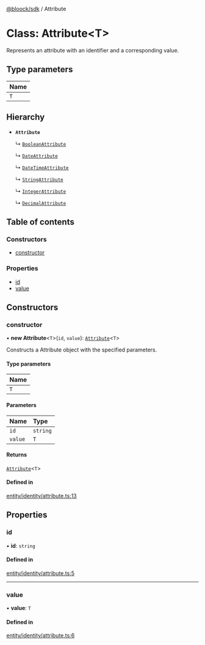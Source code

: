 [@bloock/sdk](../index.md) / Attribute

# Class: Attribute\<T\>

Represents an attribute with an identifier and a corresponding value.

## Type parameters

| Name |
| :------ |
| `T` |

## Hierarchy

- **`Attribute`**

  ↳ [`BooleanAttribute`](BooleanAttribute.md)

  ↳ [`DateAttribute`](DateAttribute.md)

  ↳ [`DateTimeAttribute`](DateTimeAttribute.md)

  ↳ [`StringAttribute`](StringAttribute.md)

  ↳ [`IntegerAttribute`](IntegerAttribute.md)

  ↳ [`DecimalAttribute`](DecimalAttribute.md)

## Table of contents

### Constructors

- [constructor](Attribute.md#constructor)

### Properties

- [id](Attribute.md#id)
- [value](Attribute.md#value)

## Constructors

### constructor

• **new Attribute**\<`T`\>(`id`, `value`): [`Attribute`](Attribute.md)\<`T`\>

Constructs a Attribute object with the specified parameters.

#### Type parameters

| Name |
| :------ |
| `T` |

#### Parameters

| Name | Type |
| :------ | :------ |
| `id` | `string` |
| `value` | `T` |

#### Returns

[`Attribute`](Attribute.md)\<`T`\>

#### Defined in

[entity/identity/attribute.ts:13](https://github.com/bloock/bloock-sdk/blob/8d532d6/languages/js/src/entity/identity/attribute.ts#L13)

## Properties

### id

• **id**: `string`

#### Defined in

[entity/identity/attribute.ts:5](https://github.com/bloock/bloock-sdk/blob/8d532d6/languages/js/src/entity/identity/attribute.ts#L5)

___

### value

• **value**: `T`

#### Defined in

[entity/identity/attribute.ts:6](https://github.com/bloock/bloock-sdk/blob/8d532d6/languages/js/src/entity/identity/attribute.ts#L6)
